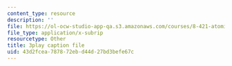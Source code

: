 ```yaml
---
content_type: resource
description: ''
file: https://ol-ocw-studio-app-qa.s3.amazonaws.com/courses/8-421-atomic-and-optical-physics-i-spring-2014/43d2fcea787872ebd44d27bd3befe67c_Fnsu19QD1D8.srt
file_type: application/x-subrip
resourcetype: Other
title: 3play caption file
uid: 43d2fcea-7878-72eb-d44d-27bd3befe67c
---
```


